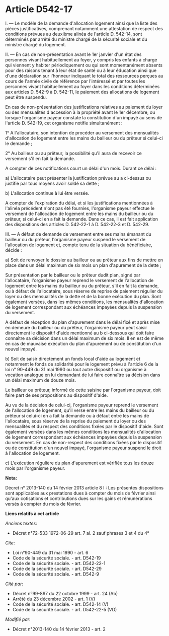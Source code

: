 # Article D542-17

I. ― Le modèle de la demande d'allocation logement ainsi que la liste des pièces justificatives, comprenant notamment une
attestation de respect des conditions prévues au deuxième alinéa de l'article D. 542-14, sont déterminés par arrêté du
ministre chargé de la sécurité sociale et du ministre chargé du logement. 

II. ― En cas de non-présentation avant le 1er janvier d'un état des personnes vivant habituellement au foyer, y compris les
enfants à charge qui viennent y habiter périodiquement ou qui sont momentanément absents pour des raisons tenant à leur état
de santé ou à leur éducation ainsi que d'une déclaration sur l'honneur indiquant le total des ressources perçues au cours de
l'année civile de référence par l'intéressé et par toutes les personnes vivant habituellement au foyer dans les conditions
déterminées aux articles D. 542-9 à D. 542-11, le paiement des allocations de logement peut être suspendu. 

En cas de non-présentation des justifications relatives au paiement du loyer ou des mensualités d'accession à la propriété
avant le 1er décembre, ou lorsque l'organisme payeur constate la constitution d'un impayé au sens de l'article D. 542-19, cet
organisme notifie simultanément : 

1° A l'allocataire, son intention de procéder au versement des mensualités d'allocation de logement entre les mains du
bailleur ou du prêteur si celui-ci le demande ; 

2° Au bailleur ou au prêteur, la possibilité qu'il aura de recevoir ce versement s'il en fait la demande.

A compter de ces notifications court un délai d'un mois. Durant ce délai : 

a) L'allocataire peut présenter la justification prévue au a ci-dessus ou justifie par tous moyens avoir soldé sa dette ; 

b) L'allocation continue à lui être versée.

A compter de l'expiration du délai, et si les justifications mentionnées à l'alinéa précédent n'ont pas été fournies,
l'organisme payeur effectue le versement de l'allocation de logement entre les mains du bailleur ou du prêteur, si celui-ci
en a fait la demande. Dans ce cas, il est fait application des dispositions des articles D. 542-22-1 à D. 542-22-3 et D.
542-29. 

III. ― A défaut de demande de versement entre ses mains émanant du bailleur ou du prêteur, l'organisme payeur suspend le
versement de l'allocation de logement et, compte tenu de la situation du bénéficiaire, décide : 

a) Soit de renvoyer le dossier au bailleur ou au prêteur aux fins de mettre en place dans un délai maximum de six mois un
plan d'apurement de la dette ; 

Sur présentation par le bailleur ou le prêteur dudit plan, signé par l'allocataire, l'organisme payeur reprend le versement
de l'allocation de logement entre les mains du bailleur ou du prêteur, s'il en fait la demande, ou à défaut de l'allocataire,
sous réserve de reprise de paiement régulier du loyer ou des mensualités de la dette et de la bonne exécution du plan. Sont
également versées, dans les mêmes conditions, les mensualités d'allocation de logement correspondant aux échéances impayées
depuis la suspension du versement.

A défaut de réception du plan d'apurement dans le délai fixé et après mise en demeure du bailleur ou du prêteur, l'organisme
payeur peut saisir directement le dispositif d'aide mentionné au b ci-dessous qui doit faire connaître sa décision dans un
délai maximum de six mois. Il en est de même en cas de mauvaise exécution du plan d'apurement ou de constitution d'un nouvel
impayé. 

b) Soit de saisir directement un fonds local d'aide au logement et notamment le fonds de solidarité pour le logement prévu à
l'article 6 de la loi n° 90-449 du 31 mai 1990 ou tout autre dispositif ou organisme à vocation analogue en lui demandant de
lui faire connaître sa décision dans un délai maximum de douze mois. 

Le bailleur ou prêteur, informé de cette saisine par l'organisme payeur, doit faire part de ses propositions au dispositif
d'aide. 

Au vu de la décision de celui-ci, l'organisme payeur reprend le versement de l'allocation de logement, qu'il verse entre les
mains du bailleur ou du prêteur si celui-ci en a fait la demande ou à défaut entre les mains de l'allocataire, sous réserve
de la reprise du paiement du loyer ou des mensualités et du respect des conditions fixées par le dispositif d'aide. Sont
également versées dans les mêmes conditions les mensualités d'allocation de logement correspondant aux échéances impayées
depuis la suspension du versement. En cas de non-respect des conditions fixées par le dispositif ou de constitution d'un
nouvel impayé, l'organisme payeur suspend le droit à l'allocation de logement. 

c) L'exécution régulière du plan d'apurement est vérifiée tous les douze mois par l'organisme payeur.

**Nota:**

Décret n° 2013-140 du 14 février 2013 article 8 I : Les présentes dispositions sont applicables aux prestations dues à
compter du mois de février ainsi qu'aux cotisations et contributions dues sur les gains et rémunérations versés à compter du
mois de février.

**Liens relatifs à cet article**

_Anciens textes_:

  - Décret n°72-533 1972-06-29 art. 7 al. 2 sauf phrases 3 et 4 du 4°

_Cite_:

  - Loi n°90-449 du 31 mai 1990 - art. 6
  - Code de la sécurité sociale. - art. D542-19
  - Code de la sécurité sociale. - art. D542-22-1
  - Code de la sécurité sociale. - art. D542-29
  - Code de la sécurité sociale. - art. D542-9

_Cité par_:

  - Décret n°99-897 du 22 octobre 1999 - art. 24 (Ab)
  - Arrêté du 23 décembre 2002 - art. 1 (V)
  - Code de la sécurité sociale. - art. D542-14 (V)
  - Code de la sécurité sociale. - art. D542-22-5 (VD)

_Modifié par_:

  - Décret n°2013-140 du 14 février 2013 - art. 2
